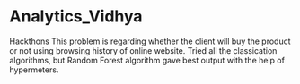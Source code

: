 # Analytics_Vidhya
Hackthons 
This problem is regarding whether the client will buy the product or not using browsing history of online website. Tried all the classication algorithms, but Random Forest algorithm gave best output with the help of hypermeters.
